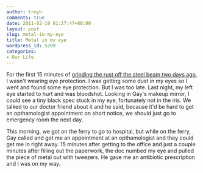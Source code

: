 ```yaml
---
author: troyh
comments: true
date: 2011-02-19 01:27:47+00:00
layout: post
slug: metal-in-my-eye
title: Metal in my eye
wordpress_id: 5209
categories:
- Our Life
---
```


For the first 15 minutes of [grinding the rust off the steel beam two days ago](http://troyandgay.com/2011/02/16/de-rusted-the-steel-beam/), I wasn't wearing eye protection. I was getting some dust in my eyes so I went and found some eye protection. But I was too late. Last night, my left eye started to hurt and was bloodshot. Looking in Gay's makeup mirror, I could see a tiny black spec stuck in my eye, fortunately not in the iris. We talked to our doctor friend about it and he said, because it'd be hard to get an opthamologist appointment on short notice, we should just go to emergency room the next day.

This morning, we got on the ferry to go to hospital, but while on the ferry, Gay called and got me an appointment at an opthamologist and they could get me in right away. 15 minutes after getting to the office and just a couple minutes after filling out the paperwork, the doc numbed my eye and pulled the piece of metal out with tweezers. He gave me an antibiotic prescription and I was on my way.


